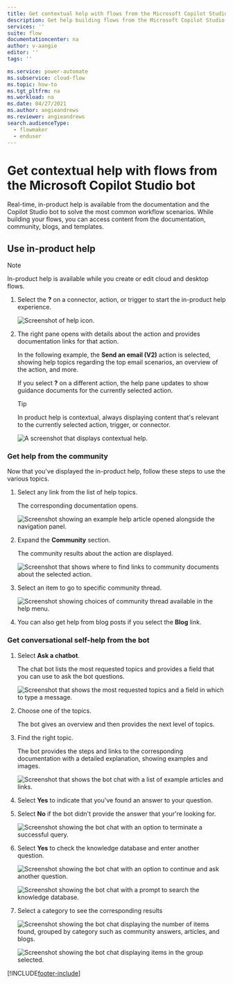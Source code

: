 ```yaml
---
title: Get contextual help with flows from the Microsoft Copilot Studio bot
description: Get help building flows from the Microsoft Copilot Studio bot.
services: ''
suite: flow
documentationcenter: na
author: v-aangie
editor: ''
tags: ''

ms.service: power-automate
ms.subservice: cloud-flow
ms.topic: how-to
ms.tgt_pltfrm: na
ms.workload: na
ms.date: 04/27/2021
ms.author: angieandrews
ms.reviewer: angieandrews
search.audienceType: 
  - flowmaker
  - enduser
---
```



# Get contextual help with flows from the Microsoft Copilot Studio bot

Real-time, in-product help is available from the documentation and the Copilot Studio bot to solve the most common workflow scenarios. While building your flows, you can access content from the documentation, community, blogs, and templates.

## Use in-product help

> [!NOTE]
> In-product help is available while you create or edit cloud and desktop flows.

1. Select the **?** on a connector, action, or trigger to start the in-product help experience.

   ![Screenshot of help icon.](./media/contextual-help-bot/help-icon.png)

1. The right pane opens with details about the action and provides documentation links for that action.

   In the following example, the **Send an email (V2)** action is selected, showing help topics regarding the top email scenarios, an overview of the action, and more.

   If you select **?** on a different action, the help pane updates to show guidance documents for the currently selected action.

   >[!TIP]
   >In product help is contextual, always displaying content that's relevant to the currently selected action, trigger, or connector.

   ![A screenshot that displays contextual help.](./media/contextual-help-bot/contextual-help.png)

### Get help from the community

Now that you've displayed the in-product help, follow these steps to use the various topics.

1. Select any link from the list of help topics.

   The corresponding documentation opens.

   ![Screenshot showing an example help article opened alongside the navigation panel.](./media/contextual-help-bot/help-doc.png)

1. Expand the **Community** section.

   The community results about the action are displayed.

   ![Screenshot that shows where to find links to community documents about the selected action.](./media/contextual-help-bot/community.png)

1. Select an item to go to specific community thread.

   ![Screenshot showing choices of community thread available in the help menu.](./media/contextual-help-bot/community-thread.png)

1. You can also get help from blog posts if you select the **Blog** link.

### Get conversational self-help from the bot

1. Select **Ask a chatbot**.

   The chat bot lists the most requested topics and provides a field that you can use to ask the bot questions.

   ![Screenshot that shows the most requested topics and a field in which to type a message.](./media/contextual-help-bot/chat-bot.png)

1. Choose one of the topics.

   The bot gives an overview and then provides the next level of topics.

1. Find the right topic.

   The bot provides the steps and links to the corresponding documentation with a detailed explanation, showing examples and images.

   ![Screenshot that shows the bot chat with a list of example articles and links.](./media/contextual-help-bot/find-topic.png)

1. Select **Yes** to indicate that you've found an answer to your question.

1. Select **No** if the bot didn't provide the answer that your're looking for.

   ![Screenshot showing the bot chat with an option to terminate a successful query.](./media/contextual-help-bot/yes-no.png)

1. Select **Yes** to check the knowledge database and enter another question.

   ![Screenshot showing the bot chat with an option to continue and ask another question.](./media/contextual-help-bot/bot-chat-1.png)

   ![Screenshot showing the bot chat with a prompt to search the knowledge database.](./media/contextual-help-bot/bot-chat-2.png)

1. Select a category to see the corresponding results

   ![Screenshot showing the bot chat displaying the number of items found, grouped by category such as community answers, articles, and blogs.](./media/contextual-help-bot/bot-category-1.png)

   ![Screenshot showing the bot chat displaying items in the group selected.](./media/contextual-help-bot/bot-category-2.png)


[!INCLUDE[footer-include](includes/footer-banner.md)]
